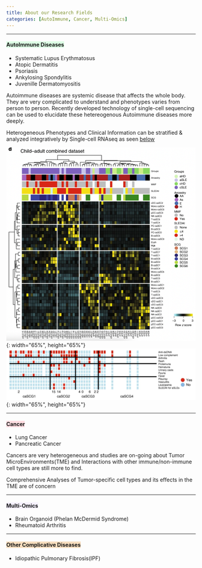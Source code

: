 ```yaml
---
title: About our Research Fields
categories: [AutoImmune, Cancer, Multi-Omics]
---
```

---
#### <span style="background-color: #dcffe4"> AutoImmune Diseases </span>  

* Systematic Lupus Erythmatosus
* Atopic Dermatitis
* Psoriasis
* Ankylosing Spondylitis
* Juvenille Dermatomyositis

Autoimmune diseases are systemic disease that affects the whole body. They are very complicated to understand and phenotypes varies from person to person. Recently developed technology of single-cell sequencing can be used to elucidate these hetereogenous Autoimmune diseases more deeply.  

Heterogeneous Phenotypes and Clinical Information can be stratified & analyzed integratively by Single-cell RNAseq as seen [below](https://www.nature.com/articles/s41590-020-0743-0)  

![Lupus_stratification](/assets/images/lupus.png){: width="65%", height="65%"}
![Lupus_Phenotypes](/assets/images/lupus2.png){: width="65%", height="65%"}


---
#### <span style="background-color: #ffdce0"> Cancer </span>  

* Lung Cancer
* Pancreatic Cancer  

Cancers are very heterogeneous and studies are on-going about Tumor MicroEnvironments(TME) and Interactions with other immune/non-immune cell types are still more to find.  

Comprehensive Analyses of Tumor-specific cell types and its effects in the TME are of concern  


---
#### <span style="background-color: #f5f0ff"> Multi-Omics </span>  

* Brain Organoid (Phelan McDermid Syndrome)  
* Rheumatoid Arthritis  

---
#### <span style="background-color: #F7DDBE"> Other Complicative Diseases </span>  

* Idiopathic Pulmonary Fibrosis(IPF)  

